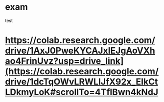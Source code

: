 # exam
test

# https://colab.research.google.com/drive/1AxJ0PweKYCAJxIEJgAoVXhao4FrinUvz?usp=drive_link](https://colab.research.google.com/drive/1dcTqOWvLRWLIJfX92x_EIkCtLDkmyLoK#scrollTo=4TflBwn4kNdJ
